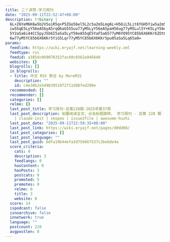 ```yaml
---
title: 二丫讲梵-学习周刊
date: "2025-09-11T22:52:47+08:00"
description: !!binary |
  6L+Z6YeM6K6w5b2V5oiR5q+P5ZGo5bel5L2c5a2m5Lmg6L+H56iL5Lit6YGH5Yiw5a2m5Y
  iw55qE5LyY56eA5byA5rqQ6aG555uu77yM5LyY56eA5paH56ug77yM5Lul5Y+K5LyY56eA
  5Y2a5a6i44CC5pyJ5b6I5aSa5LyY56eA55qE5YaF5a6577yM6YO95YC85b6X6KKr6ZOt6K
  6w77yM5YC85b6X6KKr5YiG5Lqr77yM5YC85b6X6KKr5pu05aSa5Lq65a0=
params:
  feedlink: https://wiki.eryajf.net/learning-weekly.xml
  feedtype: rss
  feedid: a385dc069078352fac60c0362a945640
  websites: {}
  blogrolls: []
  in_blogrolls:
  - title: 中文 RSS 聚合 by MoreRSS
    description: ""
    id: c4e30b2e549839519f2711d98fed209e
  recommended: []
  recommender: []
  categories: []
  relme: {}
  last_post_title: 学习周刊-总第228期-2025年第37周
  last_post_description: 如要阅读全文，点击标题跳转。 学习周刊 - 总第 228 期  | SaaS-Starter | claude-code-statusline
    | claude-init | skopeo | issue2file | awesome-huzhi
  last_post_date: "2025-09-11T22:50:35+08:00"
  last_post_link: https://wiki.eryajf.net/pages/d0dd08/
  last_post_categories: []
  last_post_language: ""
  last_post_guid: bdfa19b44efa3d756667537c2bebde4a
  score_criteria:
    cats: 0
    description: 3
    feedlangs: 0
    hasContent: 0
    hasPosts: 3
    postcats: 0
    promoted: 5
    promotes: 0
    relme: 0
    title: 3
    website: 0
  score: 14
  ispodcast: false
  isnoarchive: false
  innetwork: true
  language: ""
  postcount: 228
  avgpostlen: 0
---
```

